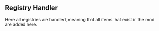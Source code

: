 ## Registry Handler
Here all registries are handled, meaning that all items that exist in the mod are added here.